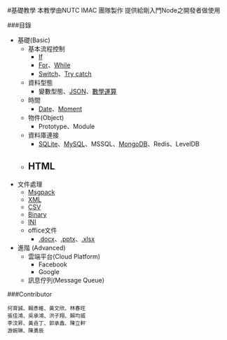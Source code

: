 #基礎教學
本教學由NUTC IMAC 團隊製作
提供給剛入門Node之開發者做使用

###目錄

- 基礎(Basic) 
  - 基本流程控制
    - [If](./Basic/If)
    - [For](./Basic/For)、[While](./Basic/While)
    - [Switch](./Basic/Switch)、[Try catch](./Basic/Try_Catch)
  - 資料型態
    - 變數型態、[JSON](./Basic/JSON)、[數學運算](./Basic/Math)
  - 時間
    - [Date](./Basic/Date)、[Moment](./Basic/Moment)
  - 物件(Object)
    - Prototype、Module
  - 資料庫連接
    - [SQLite](./Database/SQLite)、[MySQL](./Database/MySQL)、MSSQL、[MongoDB](./Database/MongoDB)、Redis、LevelDB
  - HTML
    - 
- 文件處理
  - [Msgpack](./Document_process/Msgpack)
  - [XML](./Document_process/XML)
  - [CSV](./Document_process/CSV)
  - [Binary](./Document_process/Binary)
  - [INI](./Document_process/INI)
  - office文件
    - [.docx](./Document_process/Office/docx)、[.pptx](./Document_process/Office/pptx)、[.xlsx](./Document_process/Office/xlsx)
- 進階 (Advanced) 
  - 雲端平台(Cloud Platform)
    - Facebook
    - Google
  - 訊息佇列(Message Queue)
    

###Contributor
```
何育誠、賴彥維、黃文欣、林春旺
張佳鴻、吳承鴻、洪子翔、賴均威
李汶昇、黃垚丁、郭承鑫、陳立軒
游婉琳、陳勇辰
```

